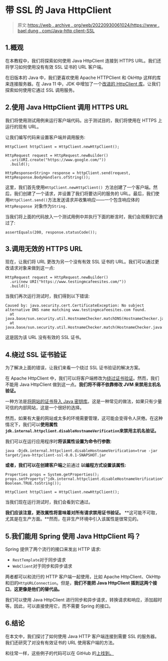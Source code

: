 # 带 SSL 的 Java HttpClient

> 原文:[https://web . archive . org/web/20220930061024/https://www . bael dung . com/Java-http client-SSL](https://web.archive.org/web/20220930061024/https://www.baeldung.com/java-httpclient-ssl)

## 1.概观

在本教程中，我们将探索如何使用 Java HttpClient 连接到 HTTPS URL。我们还将学习如何使用没有有效 SSL 证书的 URL 客户端。

在旧版本的 Java 中，我们更喜欢使用 Apache HTTPClient 和 OkHttp 这样的库来连接服务器。在 Java 11 中，JDK 中增加了一个[改进的 HttpClient 库](/web/20221117045616/https://www.baeldung.com/java-9-http-client)。让我们探索如何使用它通过 SSL 调用服务。

## 2.使用 Java HttpClient 调用 HTTPS URL

我们将使用测试用例来运行客户端代码。出于测试目的，我们将使用在 HTTPS 上运行的现有 URL。

让我们编写代码来设置客户端并调用服务:

```
HttpClient httpClient = HttpClient.newHttpClient();

HttpRequest request = HttpRequest.newBuilder()
  .uri(URI.create("https://www.google.com/"))
  .build();

HttpResponse<String> response = httpClient.send(request, HttpResponse.BodyHandlers.ofString()); 
```

这里，我们首先使用`HttpClient.newHttpClient() `方法创建了一个客户端。然后，我们创建了一个请求，并设置了我们将要访问的服务的 URL。最后，我们使用`HttpClient.send()`方法发送请求并收集响应——一个包含响应体的`HttpResponse `对象作为`String.`

当我们将上面的代码放入一个测试用例中并执行下面的断言时，我们会观察到它通过了:

```
assertEquals(200, response.statusCode());
```

## 3.调用无效的 HTTPS URL

现在，让我们将 URL 更改为另一个没有有效 SSL 证书的 URL。我们可以通过更改请求对象来做到这一点:

```
HttpRequest request = HttpRequest.newBuilder()
  .uri(new URI("https://www.testingmcafeesites.com/"))
  .build();
```

当我们再次运行测试时，我们得到以下错误:

```
Caused by: java.security.cert.CertificateException: No subject alternative DNS name matching www.testingmcafeesites.com found.
  at java.base/sun.security.util.HostnameChecker.matchDNS(HostnameChecker.java:212)
  at java.base/sun.security.util.HostnameChecker.match(HostnameChecker.java:103) 
```

这是因为该 URL 没有有效的 SSL 证书。

## 4.绕过 SSL 证书验证

为了解决上面的错误，让我们来看一个绕过 SSL 证书验证的解决方案。

在 Apache HttpClient 中，我们可以将客户端修改为[绕过证书验证](/web/20221117045616/https://www.baeldung.com/httpclient-ssl)。然而，我们不能用 Java HttpClient 做到这一点。**我们将不得不依靠修改 JVM 来禁用主机名验证。**

一种方法是[将网站的证书导入 Java 密钥库](/web/20221117045616/https://www.baeldung.com/java-import-cer-certificate-into-keystore)。这是一种常见的做法，如果只有少量可信的内部网站，这是一个很好的选择。

然而，如果有大量的网站或太多的环境需要管理，这可能会变得令人厌倦。在这种情况下，我们可以**使用属性`jdk.internal.httpclient.disableHostnameVerification`来禁用主机名验证。**

我们可以在运行应用程序时**将该属性设置为命令行参数**:

```
java -Djdk.internal.httpclient.disableHostnameVerification=true -jar target/java-httpclient-ssl-0.0.1-SNAPSHOT.jar 
```

**或者，我们可以在创建客户端**之前通过 **以编程方式设置该属性:**

```
Properties props = System.getProperties();
props.setProperty("jdk.internal.httpclient.disableHostnameVerification", Boolean.TRUE.toString());

HttpClient httpClient = HttpClient.newHttpClient(); 
```

当我们现在运行测试时，我们会看到它通过。

**我们应该注意，更改属性将意味着对所有请求禁用证书验证。** **这可能不可取，尤其是在生产方面。**然而，在非生产环境中引入该属性是很常见的。

## 5.我们能用 Spring 使用 Java HttpClient 吗？

Spring 提供了两个流行的接口来发出 HTTP 请求:

*   `RestTemplate`对于同步请求
*   `WebClient`对于同步和异步请求

两者都可以和流行的 HTTP 客户端一起使用，比如 Apache HttpClient、OkHttp 和旧的`HttpURLConnection`。但是，**我们不能把 Java HttpClient 插到这两个接口**。**这更像是他们的替代品。**

我们可以使用 Java HttpClient 进行同步和异步请求，转换请求和响应，添加超时等。因此，可以直接使用它，而不需要 Spring 的接口。

## 6.结论

在本文中，我们探讨了如何使用 Java HTTP 客户端连接到需要 SSL 的服务器。我们还研究了对没有有效证书的 URL 使用客户端的方法。

和往常一样，这些例子的代码可以在 GitHub 的[上找到。](https://web.archive.org/web/20221117045616/https://github.com/eugenp/tutorials/tree/master/core-java-modules/core-java-11-2)